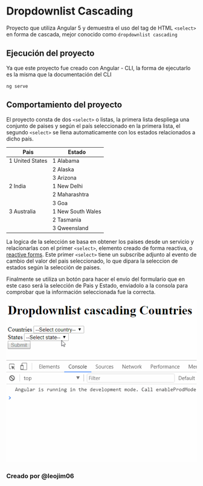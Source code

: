 # Dropdownlist Cascading

Proyecto que utiliza Angular 5 y demuestra el uso del tag de HTML ```<select>``` en forma de cascada, mejor conocido como ```dropdownlist cascading```

## Ejecución del proyecto
Ya que este proyecto fue creado con Angular - CLI, la forma de ejecutarlo es la misma que la documentación del CLI
```
ng serve
```

## Comportamiento del proyecto
El proyecto consta de dos ```<select>``` o listas, la primera lista despliega una conjunto de paises y según el país seleccionado en la primera lista, el segundo ```<select>``` se llena automaticamente con los estados relacionados a dicho país.

|Pais|Estado|
|----|------|
|1 United States| 1 Alabama|
||2 Alaska|
||3 Arizona|
|2 India|1 New Delhi|
||2 Maharashtra|
||3 Goa|
|3 Australia|1 New South Wales|
||2 Tasmania|
||3 Qweensland|

La logica de la selección se basa en obtener los paises desde un servicio y relacionarlas con el primer ```<select>```, elemento creado de forma reactiva, o [reactive forms](https://angular.io/guide/reactive-forms).  Este primer ```<select>``` tiene un subscribe adjunto al evento de cambio del valor del pais seleccionado, lo que dipara la seleccion de estados según la selección de paises.

Finalmente se utiliza un botón para hacer el envío del formulario que en este caso será la selección de Pais y Estado, enviadolo a la consola para comprobar que la información seleccionada fue la correcta.

![img dropdownlist casscading](./img/dropdownlist.gif)

### Creado por @leojim06 
